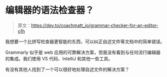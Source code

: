 # 编辑器的语法检查器？

> 原文：<https://dev.to/coachmatt_io/grammar-checker-for-an-editor-o1h>

我想要一个比拼写检查器更智能的东西，可以纠正自述文件等文档中的简单错误。

Grammarly 似乎是 web 应用的可靠解决方案，但我没有看到与任何流行编辑器的集成。我们使用 VS 代码、IntelliJ 和其他一些工具。

有没有其他人找到了一个可以很好地处理自述文件的解决方案？
